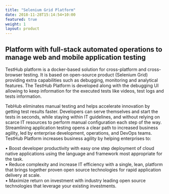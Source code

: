 ```yaml
---
title: "Selenium Grid Platform"
date: 2018-11-28T15:14:54+10:00
featured: true
weight: 1
layout: product
---
```


## Platform with full-stack automated operations to manage web and mobile application testing   

TestHub platform is a docker-based solution for cross-platform and cross-browser testing. It is based on open-source product (Selenium Grid) providing extra capabilities such as debugging, monitoring and analytical features. 
The TestHub Platform is developed along with the debugging UI allowing to keep information for the executed tests like videos, test logs and tests information. 

TebHub eliminates manual testing and helps accelerate innovation by getting test results faster. Developers can serve themselves and start the tests in seconds, while staying within IT guidelines, and without relying on scarce IT resources to perform manual configuration each step of the way. Streamlining application testing opens a clear path to increased business agility, led by enterprise development, operations, and DevOps teams.
TestHub Platform increases business agility by helping enterprises to:

•	Boost developer productivity with easy one step deployment of cloud native applications using the language and framework most appropriate for the task.   
•	Reduce complexity and increase IT efficiency with a single, lean, platform that brings together proven open source technologies for rapid application delivery at scale.   
•	Maximize return on investment with industry leading open source technologies that leverage your existing investments.   
